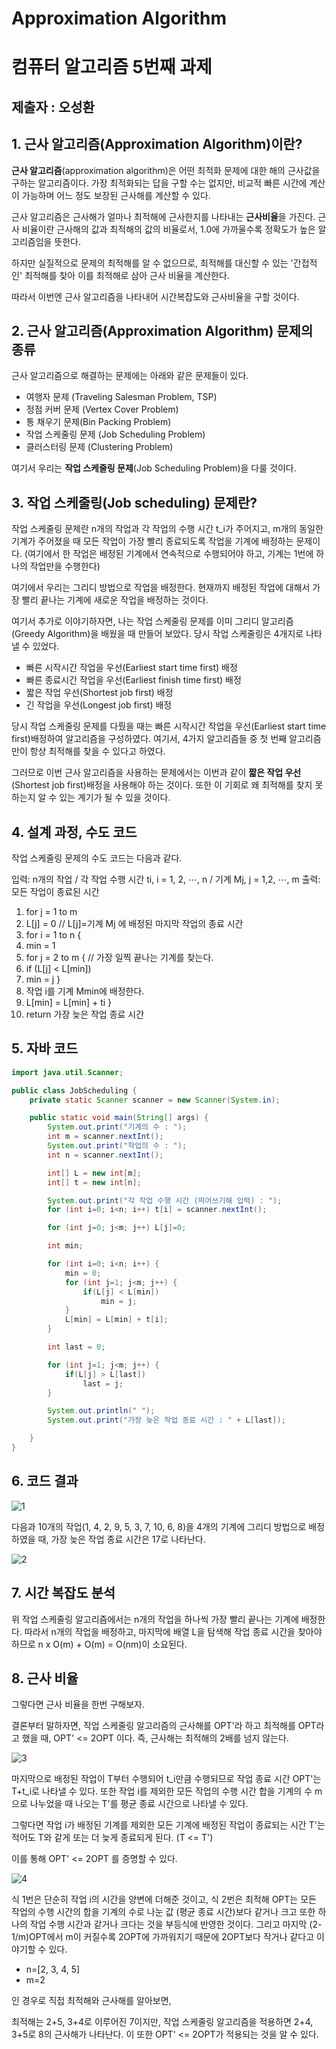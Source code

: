 # Approximation Algorithm

# 컴퓨터 알고리즘 5번째 과제

## 제출자 : 오성환

## 1. 근사 알고리즘(Approximation Algorithm)이란?

**근사 알고리즘**(approximation algorithm)은 어떤 최적화 문제에 대한 해의 근사값을 구하는 알고리즘이다. 가장 최적화되는 답을 구할 수는 없지만, 비교적 빠른 시간에 계산이 가능하며 어느 정도 보장된 근사해를 계산할 수 있다.

근사 알고리즘은 근사해가 얼마나 최적해에 근사한지를 나타내는 **근사비율**을 가진다. 근사 비율이란 근사해의 값과 최적해의 값의 비율로서, 1.0에 가까울수록 정확도가 높은 알고리즘임을 뜻한다.

하지만 실질적으로 문제의 최적해를 알 수 없으므로, 최적해를 대신할 수 있는 '간접적인' 최적해를 찾아 이를 최적해로 삼아 근사 비율을 계산한다.

따라서 이번엔 근사 알고리즘을 나타내어 시간복잡도와 근사비율을 구할 것이다.

## 2. 근사 알고리즘(Approximation Algorithm) 문제의 종류

근사 알고리즘으로 해결하는 문제에는 아래와 같은 문제들이 있다.

- 여행자 문제 (Traveling Salesman Problem, TSP)
- 정점 커버 문제 (Vertex Cover Problem)
- 통 채우기 문제(Bin Packing Problem)
- 작업 스케줄링 문제 (Job Scheduling Problem)
- 클러스터링 문제 (Clustering Problem)

여기서 우리는 **작업 스케줄링 문제**(Job Scheduling Problem)을 다룰 것이다.

## 3. 작업 스케줄링(Job scheduling) 문제란?

작업 스케줄링 문제란 n개의 작업과 각 작업의 수행 시간 t_i가 주어지고, m개의 동일한 기계가 주어졌을 때 모든 작업이 가장 빨리 종료되도록 작업을 기계에 배정하는 문제이다. (여기에서 한 작업은 배정된 기계에서 연속적으로 수행되어야 하고, 기계는 1번에 하나의 작업만을 수행한다)

여기에서 우리는 그리디 방법으로 작업을 배정한다. 현재까지 배정된 작업에 대해서 가장 빨리 끝나는 기계에 새로운 작업을 배정하는 것이다.

여기서 추가로 이야기하자면, 나는 작업 스케줄링 문제를 이미 그리디 알고리즘(Greedy Algorithm)을 배웠을 때 만들어 보았다. 당시 작업 스케줄링은 4개지로 나타낼 수 있었다.

- 빠른 시작시간 작업을 우선(Earliest start time first) 배정
- 빠른 종료시간 작업을 우선(Earliest finish time first) 배정
- 짧은 작업 우선(Shortest job first) 배정
- 긴 작업을 우선(Longest job first) 배정

당시 작업 스케줄링 문제를 다뤘을 때는 빠른 시작시간 작업을 우선(Earliest start time first)배정하여 알고리즘을 구성하였다. 여기서, 4가지 알고리즘들 중 첫 번째 알고리즘만이 항상 최적해를 찾을 수 있다고 하였다.

그러므로 이번 근사 알고리즘을 사용하는 문제에서는 이번과 같이 **짧은 작업 우선**(Shortest job first)배정을 사용해야 하는 것이다. 또한 이 기회로 왜 최적해를 찾지 못하는지 알 수 있는 계기가 될 수 있을 것이다.

## 4. 설계 과정, 수도 코드

작업 스케줄링 문제의 수도 코드는 다음과 같다.

입력: n개의 작업 / 각 작업 수행 시간 ti, i = 1, 2, ⋯, n / 기계 Mj, j = 1,2, ⋯, m
출력: 모든 작업이 종료된 시간
1. for j = 1 to m
2. L[j] = 0 // L[j]=기계 Mj
에 배정된 마지막 작업의 종료 시간
3. for i = 1 to n {
4. min = 1
5. for j = 2 to m { // 가장 일찍 끝나는 기계를 찾는다.
6. if (L[j] < L[min])
7. min = j
}
8. 작업 i를 기계 Mmin에 배정한다.
9. L[min] = L[min] + ti
}
10. return 가장 늦은 작업 종료 시간

## 5. 자바 코드

```java
import java.util.Scanner;

public class JobScheduling {
    private static Scanner scanner = new Scanner(System.in);

    public static void main(String[] args) {
        System.out.print("기계의 수 : ");
        int m = scanner.nextInt();
        System.out.print("작업의 수 : ");
        int n = scanner.nextInt();

        int[] L = new int[m];
        int[] t = new int[n];

        System.out.print("각 작업 수행 시간 (띄어쓰기해 입력) : ");
        for (int i=0; i<n; i++) t[i] = scanner.nextInt();

        for (int j=0; j<m; j++) L[j]=0;

        int min;

        for (int i=0; i<n; i++) {
            min = 0;
            for (int j=1; j<m; j++) {
                if(L[j] < L[min])
                    min = j;
            }
            L[min] = L[min] + t[i];
        }

        int last = 0;

        for (int j=1; j<m; j++) {
            if(L[j] > L[last])
                last = j;
        }

        System.out.println(" ");
        System.out.print("가장 늦은 작업 종료 시간 : " + L[last]);

    }
}

```

## 6. 코드 결과

![1](https://user-images.githubusercontent.com/80510972/118953638-fa91ee00-b997-11eb-91a0-46554bcd1688.png)

다음과 10개의 작업(1, 4, 2, 9, 5, 3, 7, 10, 6, 8)을 4개의 기계에 그리디 방법으로 배정하였을 때, 가장 늦은 작업 종료 시간은 17로 나타난다.

![2](https://user-images.githubusercontent.com/80510972/118954898-2b265780-b999-11eb-89ea-5622fed10744.png)

## 7. 시간 복잡도 분석

위 작업 스케줄링 알고리즘에서는 n개의 작업을 하나씩 가장 빨리 끝나는 기계에 배정한다. 따라서 n개의 작업을 배정하고, 마지막에 배열 L을 탐색해 작업 종료 시간을 찾아야 하므로 n x O(m) + O(m) = O(nm)이 소요된다.

## 8. 근사 비율

그렇다면 근사 비율을 한번 구해보자.

결론부터 말하자면, 작업 스케줄링 알고리즘의 근사해를 OPT'라 하고 최적해를 OPT라고 했을 때, OPT' <= 2OPT 이다. 즉, 근사해는 최적해의 2배를 넘지 않는다.

![3](https://user-images.githubusercontent.com/80510972/118958669-97568a80-b99c-11eb-8b9b-8497771c40f0.png)

마지막으로 배정된 작업이 T부터 수행되어 t_i만큼 수행되므로 작업 종료 시간 OPT'는 T+t_i로 나타낼 수 있다.
또한 작업 i를 제외한 모든 작업의 수행 시간 합을 기계의 수 m으로 나누었을 때 나오는 T'를 평균 종료 시간으로 나타낼 수 있다.

그렇다면 작업 i가 배정된 기계를 제외한 모든 기계에 배정된 작업이 종료되는 시간 T'는 적어도 T와 같게 또는 더 늦게 종료되게 된다. (T <= T')

이를 통해 OPT' <= 2OPT 를 증명할 수 있다.

![4](https://user-images.githubusercontent.com/80510972/118959407-43987100-b99d-11eb-8bcd-7729a72b26c3.png)

식 1번은 단순히 작업 i의 시간을 양변에 더해준 것이고, 식 2번은 최적해 OPT는 모든 작업의 수행 시간의 합을 기계의 수로 나눈 값 (평균 종료 시간)보다 같거나 크고 또한 하나의 작업 수행 시간과 같거나 크다는 것을 부등식에 반영한 것이다.
그리고 마지막 (2-1/m)OPT에서 m이 커질수록 2OPT에 가까워지기 때문에 2OPT보다 작거나 같다고 이야기할 수 있다.

* n=[2, 3, 4, 5]
* m=2

인 경우로 직접 최적해와 근사해를 알아보면,

최적해는 2+5, 3+4로 이루어진 7이지만, 작업 스케줄링 알고리즘을 적용하면 2+4, 3+5로 8의 근사해가 나타난다. 이 또한 OPT' <= 2OPT가 적용되는 것을 알 수 있다.
